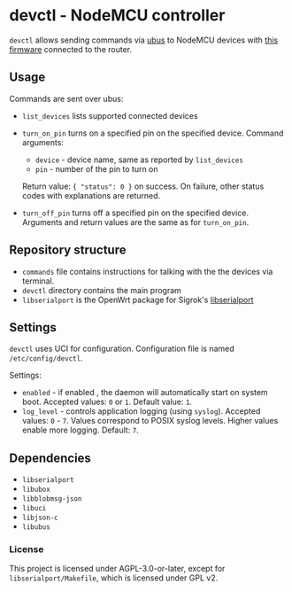 # devctl - NodeMCU controller

`devctl` allows sending commands via [ubus](https://openwrt.org/docs/techref/ubus) to NodeMCU devices with [this firmware](https://github.com/janenasl/esp_control_over_serial) connected to the router.

## Usage

Commands are sent over ubus:  
- `list_devices` lists supported connected devices
- `turn_on_pin` turns on a specified pin on the specified device. Command arguments:
  - `device` - device name, same as reported by `list_devices`
  - `pin` - number of the pin to turn on
  
  Return value: `{ "status": 0 }` on success. On failure, other status codes with explanations are returned.
- `turn_off_pin` turns off a specified pin on the specified device. Arguments and return values are the same as for `turn_on_pin`.

## Repository structure

- `commands` file contains instructions for talking with the the devices via terminal.
- `devctl` directory contains the main program
- `libserialport` is the OpenWrt package for Sigrok's [libserialport](https://www.sigrok.org/wiki/Libserialport)

## Settings

`devctl` uses UCI for configuration. Configuration file is named `/etc/config/devctl`.

Settings:  
- `enabled` - if enabled , the daemon will automatically start on system boot. Accepted values: `0` or `1`. Default value: `1`.
- `log_level` - controls application logging (using `syslog`). Accepted values: `0` - `7`. Values correspond to POSIX syslog levels. Higher values enable more logging. Default: `7`.

## Dependencies

- `libserialport`
- `libubox`
- `libblobmsg-json`
- `libuci`
- `libjson-c`
- `libubus`

### License

This project is licensed under AGPL-3.0-or-later, except for `libserialport/Makefile`, which is licensed under GPL v2.
